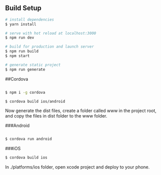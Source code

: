 ## Build Setup

``` bash
# install dependencies
$ yarn install

# serve with hot reload at localhost:3000
$ npm run dev

# build for production and launch server
$ npm run build
$ npm start

# generate static project
$ npm run generate
```

##Cordova

``` bash

$ npm i -g cordova

$ cordova build ios/android

```

Now generate the dist files, create a folder called www in the project root, and copy the files in dist folder to the www folder.

###Android

 ``` bash

 $ cordova run android

 ```

 ###iOS

 ```bash
 $ cordova build ios
 ```
 In ./platforms/ios folder, open xcode project and deploy to your phone.
